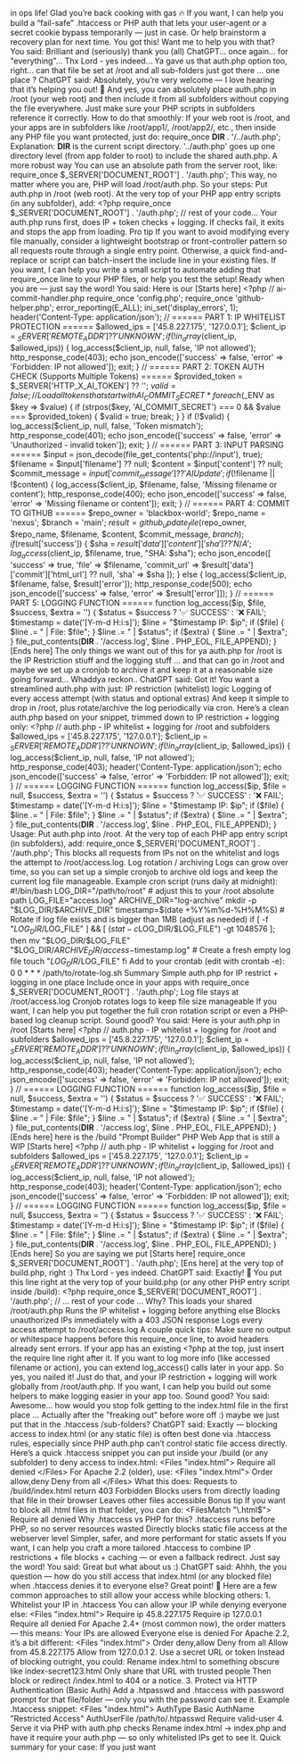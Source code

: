 in ops life! Glad you’re back cooking with gas 🔥 If you want, I can help you build a “fail-safe” .htaccess or PHP auth that lets your user-agent or a secret cookie bypass temporarily — just in case. Or help brainstorm a recovery plan for next time. You got this! Want me to help you with that? You said: Brilliant and (seriously) thank you (all) ChatGPT... once again... for "everything"... Thx Lord - yes indeed... Ya gave us that auth.php option too, right... can that file be set at /root and all sub-folders just got there ... one place ? ChatGPT said: Absolutely, you’re very welcome — I love hearing that it’s helping you out! 🙌 And yes, you can absolutely place auth.php in /root (your web root) and then include it from all subfolders without copying the file everywhere. Just make sure your PHP scripts in subfolders reference it correctly. How to do that smoothly: If your web root is /root, and your apps are in subfolders like /root/app1/, /root/app2/, etc., then inside any PHP file you want protected, just do: require_once __DIR__ . '/../auth.php'; Explanation: __DIR__ is the current script directory. '../auth.php' goes up one directory level (from app folder to root) to include the shared auth.php. A more robust way You can use an absolute path from the server root, like: require_once $_SERVER['DOCUMENT_ROOT'] . '/auth.php'; This way, no matter where you are, PHP will load /root/auth.php. So your steps: Put auth.php in /root (web root). At the very top of your PHP app entry scripts (in any subfolder), add: <?php require_once $_SERVER['DOCUMENT_ROOT'] . '/auth.php'; // rest of your code... Your auth.php runs first, does IP + token checks + logging. If checks fail, it exits and stops the app from loading. Pro tip If you want to avoid modifying every file manually, consider a lightweight bootstrap or front-controller pattern so all requests route through a single entry point. Otherwise, a quick find-and-replace or script can batch-insert the include line in your existing files. If you want, I can help you write a small script to automate adding that require_once line to your PHP files, or help you test the setup! Ready when you are — just say the word! You said: Here is our [Starts here] <?php // ai-commit-handler.php require_once 'config.php'; require_once 'github-helper.php'; error_reporting(E_ALL); ini_set('display_errors', 1); header('Content-Type: application/json'); // ====== PART 1: IP WHITELIST PROTECTION ====== $allowed_ips = ['45.8.227.175', '127.0.0.1']; $client_ip = $_SERVER['REMOTE_ADDR'] ?? 'UNKNOWN'; if (!in_array($client_ip, $allowed_ips)) { log_access($client_ip, null, false, 'IP not allowed'); http_response_code(403); echo json_encode(['success' => false, 'error' => 'Forbidden: IP not allowed']); exit; } // ====== PART 2: TOKEN AUTH CHECK (Supports Multiple Tokens) ====== $provided_token = $_SERVER['HTTP_X_AI_TOKEN'] ?? ''; $valid = false; // Load all tokens that start with AI_COMMIT_SECRET* foreach ($_ENV as $key => $value) { if (strpos($key, 'AI_COMMIT_SECRET') === 0 && $value === $provided_token) { $valid = true; break; } } if (!$valid) { log_access($client_ip, null, false, 'Token mismatch'); http_response_code(401); echo json_encode(['success' => false, 'error' => 'Unauthorized - invalid token']); exit; } // ====== PART 3: INPUT PARSING ====== $input = json_decode(file_get_contents('php://input'), true); $filename = $input['filename'] ?? null; $content = $input['content'] ?? null; $commit_message = $input['commit_message'] ?? 'AI Update'; if (!$filename || !$content) { log_access($client_ip, $filename, false, 'Missing filename or content'); http_response_code(400); echo json_encode(['success' => false, 'error' => 'Missing filename or content']); exit; } // ====== PART 4: COMMIT TO GITHUB ====== $repo_owner = 'blackbox-world'; $repo_name = 'nexus'; $branch = 'main'; $result = github_update_file($repo_owner, $repo_name, $filename, $content, $commit_message, $branch); if ($result['success']) { $sha = $result['data']['content']['sha'] ?? 'N/A'; log_access($client_ip, $filename, true, "SHA: $sha"); echo json_encode([ 'success' => true, 'file' => $filename, 'commit_url' => $result['data']['commit']['html_url'] ?? null, 'sha' => $sha ]); } else { log_access($client_ip, $filename, false, $result['error']); http_response_code(500); echo json_encode(['success' => false, 'error' => $result['error']]); } // ====== PART 5: LOGGING FUNCTION ====== function log_access($ip, $file, $success, $extra = '') { $status = $success ? '✅ SUCCESS' : '❌ FAIL'; $timestamp = date('[Y-m-d H:i:s]'); $line = "$timestamp IP: $ip"; if ($file) { $line .= " | File: $file"; } $line .= " | $status"; if ($extra) { $line .= " | $extra"; } file_put_contents(__DIR__ . '/access.log', $line . PHP_EOL, FILE_APPEND); } [Ends here] The only things we want out of this for ya auth.php for /root is the IP Restriction stiuff and the logging stuff ... and that can go in /root and maybe we set up a cronjob to archive it and keep it at a reasonable size going forward... Whaddya reckon.. ChatGPT said: Got it! You want a streamlined auth.php with just: IP restriction (whitelist) logic Logging of every access attempt (with status and optional extras) And keep it simple to drop in /root, plus rotate/archive the log periodically via cron. Here’s a clean auth.php based on your snippet, trimmed down to IP restriction + logging only: <?php // auth.php - IP whitelist + logging for /root and subfolders $allowed_ips = ['45.8.227.175', '127.0.0.1']; $client_ip = $_SERVER['REMOTE_ADDR'] ?? 'UNKNOWN'; if (!in_array($client_ip, $allowed_ips)) { log_access($client_ip, null, false, 'IP not allowed'); http_response_code(403); header('Content-Type: application/json'); echo json_encode(['success' => false, 'error' => 'Forbidden: IP not allowed']); exit; } // ====== LOGGING FUNCTION ====== function log_access($ip, $file = null, $success, $extra = '') { $status = $success ? '✅ SUCCESS' : '❌ FAIL'; $timestamp = date('[Y-m-d H:i:s]'); $line = "$timestamp IP: $ip"; if ($file) { $line .= " | File: $file"; } $line .= " | $status"; if ($extra) { $line .= " | $extra"; } file_put_contents(__DIR__ . '/access.log', $line . PHP_EOL, FILE_APPEND); } Usage: Put auth.php into /root. At the very top of each PHP app entry script (in subfolders), add: require_once $_SERVER['DOCUMENT_ROOT'] . '/auth.php'; This blocks all requests from IPs not on the whitelist and logs the attempt to /root/access.log. Log rotation / archiving Logs can grow over time, so you can set up a simple cronjob to archive old logs and keep the current log file manageable. Example cron script (runs daily at midnight): #!/bin/bash LOG_DIR="/path/to/root" # adjust this to your /root absolute path LOG_FILE="access.log" ARCHIVE_DIR="log-archive" mkdir -p "$LOG_DIR/$ARCHIVE_DIR" timestamp=$(date +%Y%m%d-%H%M%S) # Rotate if log file exists and is bigger than 1MB (adjust as needed) if [ -f "$LOG_DIR/$LOG_FILE" ] && [ $(stat -c%s "$LOG_DIR/$LOG_FILE") -gt 1048576 ]; then mv "$LOG_DIR/$LOG_FILE" "$LOG_DIR/$ARCHIVE_DIR/access-$timestamp.log" # Create a fresh empty log file touch "$LOG_DIR/$LOG_FILE" fi Add to your crontab (edit with crontab -e): 0 0 * * * /path/to/rotate-log.sh Summary Simple auth.php for IP restrict + logging in one place Include once in your apps with require_once $_SERVER['DOCUMENT_ROOT'] . '/auth.php'; Log file stays at /root/access.log Cronjob rotates logs to keep file size manageable If you want, I can help you put together the full cron rotation script or even a PHP-based log cleanup script. Sound good? You said: Here is your auth.php in /root [Starts here] <?php // auth.php - IP whitelist + logging for /root and subfolders $allowed_ips = ['45.8.227.175', '127.0.0.1']; $client_ip = $_SERVER['REMOTE_ADDR'] ?? 'UNKNOWN'; if (!in_array($client_ip, $allowed_ips)) { log_access($client_ip, null, false, 'IP not allowed'); http_response_code(403); header('Content-Type: application/json'); echo json_encode(['success' => false, 'error' => 'Forbidden: IP not allowed']); exit; } // ====== LOGGING FUNCTION ====== function log_access($ip, $file = null, $success, $extra = '') { $status = $success ? '✅ SUCCESS' : '❌ FAIL'; $timestamp = date('[Y-m-d H:i:s]'); $line = "$timestamp IP: $ip"; if ($file) { $line .= " | File: $file"; } $line .= " | $status"; if ($extra) { $line .= " | $extra"; } file_put_contents(__DIR__ . '/access.log', $line . PHP_EOL, FILE_APPEND); } [Ends here] here is the /build "Prompt Builder" PHP Web App that is still a WIP [Starts here] <?php // auth.php - IP whitelist + logging for /root and subfolders $allowed_ips = ['45.8.227.175', '127.0.0.1']; $client_ip = $_SERVER['REMOTE_ADDR'] ?? 'UNKNOWN'; if (!in_array($client_ip, $allowed_ips)) { log_access($client_ip, null, false, 'IP not allowed'); http_response_code(403); header('Content-Type: application/json'); echo json_encode(['success' => false, 'error' => 'Forbidden: IP not allowed']); exit; } // ====== LOGGING FUNCTION ====== function log_access($ip, $file = null, $success, $extra = '') { $status = $success ? '✅ SUCCESS' : '❌ FAIL'; $timestamp = date('[Y-m-d H:i:s]'); $line = "$timestamp IP: $ip"; if ($file) { $line .= " | File: $file"; } $line .= " | $status"; if ($extra) { $line .= " | $extra"; } file_put_contents(__DIR__ . '/access.log', $line . PHP_EOL, FILE_APPEND); } [Ends here] So you are saying we put [Starts here] require_once $_SERVER['DOCUMENT_ROOT'] . '/auth.php'; [Ens here] at the very top of build.php, right :) Thx Lord - yes indeed. ChatGPT said: Exactly! 🙌 You put this line right at the very top of your build.php (or any other PHP entry script inside /build): <?php require_once $_SERVER['DOCUMENT_ROOT'] . '/auth.php'; // ... rest of your code ... Why? This loads your shared /root/auth.php Runs the IP whitelist + logging before anything else Blocks unauthorized IPs immediately with a 403 JSON response Logs every access attempt to /root/access.log A couple quick tips: Make sure no output or whitespace happens before this require_once line, to avoid headers already sent errors. If your app has an existing <?php at the top, just insert the require line right after it. If you want to log more info (like accessed filename or action), you can extend log_access() calls later in your app. So yes, you nailed it! Just do that, and your IP restriction + logging will work globally from /root/auth.php. If you want, I can help you build out some helpers to make logging easier in your app too. Sound good? You said: Awesome... how would you stop folk getting to the index.html file in the first place ... Actually after the "freaking out" before wore off :) maybe we just put that in the .htaccess /sub-folders? ChatGPT said: Exactly — blocking access to index.html (or any static file) is often best done via .htaccess rules, especially since PHP auth.php can’t control static file access directly. Here’s a quick .htaccess snippet you can put inside your /build (or any subfolder) to deny access to index.html: <Files "index.html"> Require all denied </Files> For Apache 2.2 (older), use: <Files "index.html"> Order allow,deny Deny from all </Files> What this does: Requests to /build/index.html return 403 Forbidden Blocks users from directly loading that file in their browser Leaves other files accessible Bonus tip If you want to block all .html files in that folder, you can do: <FilesMatch "\.html$"> Require all denied </FilesMatch> Why .htaccess vs PHP for this? .htaccess runs before PHP, so no server resources wasted Directly blocks static file access at the webserver level Simpler, safer, and more performant for static assets If you want, I can help you craft a more tailored .htaccess to combine IP restrictions + file blocks + caching — or even a fallback redirect. Just say the word! You said: Great but what about us :) ChatGPT said: Ahhh, the you question — how do you still access that index.html (or any blocked file) when .htaccess denies it to everyone else? Great point! 🤔 Here are a few common approaches to still allow your access while blocking others: 1. Whitelist your IP in .htaccess You can allow your IP while denying everyone else: <Files "index.html"> Require ip 45.8.227.175 Require ip 127.0.0.1 Require all denied </Files> For Apache 2.4+ (most common now), the order matters — this means: Your IPs are allowed Everyone else is denied For Apache 2.2, it’s a bit different: <Files "index.html"> Order deny,allow Deny from all Allow from 45.8.227.175 Allow from 127.0.0.1 </Files> 2. Use a secret URL or token Instead of blocking outright, you could: Rename index.html to something obscure like index-secret123.html Only share that URL with trusted people Then block or redirect /index.html to 404 or a notice. 3. Protect via HTTP Authentication (Basic Auth) Add a .htpasswd and .htaccess with password prompt for that file/folder — only you with the password can see it. Example .htaccess snippet: <Files "index.html"> AuthType Basic AuthName "Restricted Access" AuthUserFile /path/to/.htpasswd Require valid-user </Files> 4. Serve it via PHP with auth.php checks Rename index.html → index.php and have it require your auth.php — so only whitelisted IPs get to see it. Quick summary for your case: If you just want